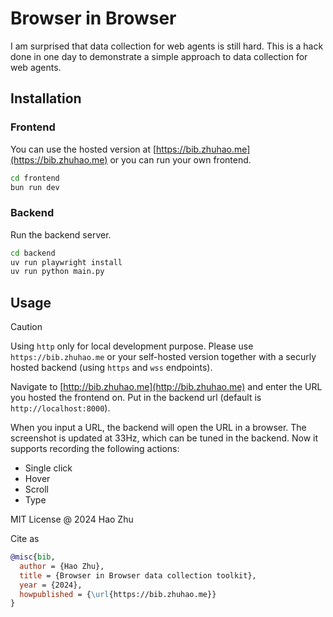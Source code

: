 # Browser in Browser

I am surprised that data collection for web agents is still hard. This is a hack done in one day to demonstrate a simple approach to data collection for web agents. 

## Installation

### Frontend

You can use the hosted version at [https://bib.zhuhao.me](https://bib.zhuhao.me) or you can run your own frontend. 

```bash
cd frontend
bun run dev
```

### Backend

Run the backend server. 

```bash
cd backend
uv run playwright install
uv run python main.py
```

## Usage

> [!CAUTION]
> Using `http` only for local development purpose. Please use `https://bib.zhuhao.me` or your self-hosted version together
> with a securly hosted backend (using `https` and `wss` endpoints).

Navigate to [http://bib.zhuhao.me](http://bib.zhuhao.me) and enter the URL you hosted the frontend on.
Put in the backend url (default is `http://localhost:8000`). 

When you input a URL, the backend will open the URL in a browser. 
The screenshot is updated at 33Hz, which can be tuned in the backend.
Now it supports recording the following actions:

- Single click
- Hover
- Scroll
- Type

MIT License @ 2024 Hao Zhu

Cite as
```bibtex
@misc{bib,
  author = {Hao Zhu},
  title = {Browser in Browser data collection toolkit},
  year = {2024},
  howpublished = {\url{https://bib.zhuhao.me}}
}
```